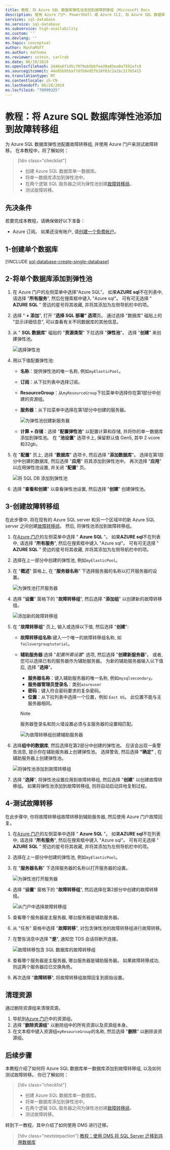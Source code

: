 ```yaml
---
title: 教程：将 Azure SQL 数据库弹性池添加到故障转移组 |Microsoft Docs
description: 使用 Azure 门户、PowerShell 或 Azure CLI, 将 Azure SQL 数据库弹性池添加到故障转移组。
services: sql-database
ms.service: sql-database
ms.subservice: high-availability
ms.custom: ''
ms.devlang: ''
ms.topic: conceptual
author: MashaMSFT
ms.author: mathoma
ms.reviewer: sstein, carlrab
ms.date: 06/19/2019
ms.openlocfilehash: 2d46e6f1d5c7079ab5bbfea39a85ea0a7592afc8
ms.sourcegitcommit: 44e85b95baf7dfb9e92fb38f03c2a1bc31765415
ms.translationtype: MT
ms.contentlocale: zh-CN
ms.lasthandoff: 08/28/2019
ms.locfileid: "70099325"
---
```

# <a name="tutorial-add-an-azure-sql-database-elastic-pool-to-a-failover-group"></a>教程：将 Azure SQL 数据库弹性池添加到故障转移组

为 Azure SQL 数据库弹性池配置故障转移组, 并使用 Azure 门户来测试故障转移。  在本教程中，将了解如何：

> [!div class="checklist"]
> - 创建 Azure SQL 数据库单一数据库。
> - 将单一数据库添加到弹性池中。 
> - 在两个逻辑 SQL 服务器之间为弹性池创建[故障转移组](sql-database-auto-failover-group.md)。
> - 测试故障转移。

## <a name="prerequisites"></a>先决条件

若要完成本教程，请确保做好以下准备： 

- Azure 订阅。 如果还没有帐户, 请[创建一个免费帐户](https://azure.microsoft.com/free/)。


## <a name="1---create-a-single-database"></a>1-创建单个数据库 

[!INCLUDE [sql-database-create-single-database](includes/sql-database-create-single-database.md)]

## <a name="2---add-single-database-to-elastic-pool"></a>2-将单个数据库添加到弹性池

1. 在 Azure 门户的左侧菜单中选择“Azure SQL”。 如果**AZURE sql**不在列表中, 请选择 "**所有服务**", 然后在搜索框中键入 "Azure sql"。 可有可无选择 " **AZURE SQL** " 旁边的星号将其收藏, 并将其添加为左侧导航栏中的项。 
1. 选择 " **+ 添加**", 打开 "**选择 SQL 部署" 选项**页。 通过选择 "数据库" 磁贴上的 "显示详细信息", 可以查看有关不同数据库的其他信息。
1. 从 " **SQL 数据库**" 磁贴的 "**资源类型**" 下拉选择 "**弹性池**"。 选择 "**创建**" 来创建弹性池。 

    ![选择弹性池](media/sql-database-elastic-pool-failover-group-tutorial/select-azure-sql-elastic-pool.png)

1. 用以下值配置弹性池:
   - **名称**：提供弹性池的唯一名称, 例如`myElasticPool`。 
   - **订阅**：从下拉列表中选择订阅。
   - **ResourceGroup**：从`myResourceGroup`下拉菜单中选择你在第1部分中创建的资源组。 
   - **服务器**：从下拉菜单中选择在第1部分中创建的服务器。  

       ![为弹性池创建新服务器](media/sql-database-elastic-pool-failover-group-tutorial/use-existing-server-for-elastic-pool.png)

   - **计算 + 存储**：选择 "**配置弹性池**" 以配置计算和存储, 并将你的单一数据库添加到弹性池。 在 "**池设置**" 选项卡上, 保留默认值 Gen5, 其中 2 vcore 和32gb。 

1. 在 "**配置**" 页上, 选择 "**数据库**" 选项卡, 然后选择 "**添加数据库**"。 选择在第1部分中创建的数据库, 然后选择 "**应用**" 将其添加到弹性池中。 再次选择 "**应用**" 以应用弹性池设置, 并关闭 "**配置**" 页。 

    ![将 SQL DB 添加到弹性池](media/sql-database-elastic-pool-failover-group-tutorial/add-database-to-elastic-pool.png)

1. 选择 "**查看和创建**" 以查看弹性池设置, 然后选择 "**创建**" 创建弹性池。 


## <a name="3---create-the-failover-group"></a>3-创建故障转移组 
在此步骤中, 将在现有的 Azure SQL server 和另一个区域中的新 Azure SQL server 之间创建[故障转移组](sql-database-auto-failover-group.md)。 然后, 将弹性池添加到故障转移组。 

1. 在[Azure 门户](https://portal.azure.com)的左侧菜单中选择 " **Azure SQL** "。 如果**AZURE sql**不在列表中, 请选择 "**所有服务**", 然后在搜索框中键入 "Azure sql"。 可有可无选择 " **AZURE SQL** " 旁边的星号将其收藏, 并将其添加为左侧导航栏中的项。 
1. 选择在上一部分中创建的弹性池, 例如`myElasticPool`。 
1. 在 "**概述**" 窗格上, 在 "**服务器名称**" 下选择服务器的名称以打开服务器的设置。
  
    ![为弹性池打开服务器](media/sql-database-elastic-pool-failover-group-tutorial/server-for-elastic-pool.png)

1. 选择 "**设置**" 窗格下的 "**故障转移组**", 然后选择 "**添加组**" 以创建新的故障转移组。 

    ![添加新的故障转移组](media/sql-database-elastic-pool-failover-group-tutorial/elastic-pool-failover-group.png)

1. 在 "**故障转移组**" 页上, 输入或选择以下值, 然后选择 "**创建**":
    - **故障转移组名称**:键入一个唯一的故障转移组名称, 如`failovergrouptutorial`。 
    - **辅助服务器**:选择 "*配置所需设置*" 选项, 然后选择 "**创建新服务器**"。 或者, 您可以选择已有的服务器作为辅助服务器。 为新的辅助服务器输入以下值后, 选择 "**选择**"。 
        - **服务器名称**：键入辅助服务器的唯一名称, 例如`mysqlsecondary`。 
        - **服务器管理员登录名**：类别`azureuser`
        - **密码**：键入符合密码要求的复杂密码。
        - **位置**：从下拉列表中选择一个位置，例如 `East US`。 此位置不能与主服务器相同。

       > [!NOTE]
       > 服务器登录名和防火墙设置必须与主服务器的设置相匹配。 
    
       ![为故障转移组创建辅助服务器](media/sql-database-elastic-pool-failover-group-tutorial/create-secondary-failover-server.png)

1. 选择**组中的数据库**, 然后选择在第2部分中创建的弹性池。 应该会出现一条警告消息, 提示你在辅助服务器上创建弹性池。 选择警告, 然后选择 **"确定"** , 在辅助服务器上创建弹性池。 
        
    ![将弹性池添加到故障转移组](media/sql-database-elastic-pool-failover-group-tutorial/add-elastic-pool-to-failover-group.png)
        
1. 选择 "**选择**", 将弹性池设置应用到故障转移组, 然后选择 "**创建**" 以创建故障转移组。 如果将弹性池添加到故障转移组, 则将自动启动异地复制过程。 


## <a name="4---test-failover"></a>4-测试故障转移 
在此步骤中, 你将故障转移组故障转移到辅助服务器, 然后使用 Azure 门户故障回复。 

1. 在[Azure 门户](https://portal.azure.com)的左侧菜单中选择 " **Azure SQL** "。 如果**AZURE sql**不在列表中, 请选择 "**所有服务**", 然后在搜索框中键入 "Azure sql"。 可有可无选择 " **AZURE SQL** " 旁边的星号将其收藏, 并将其添加为左侧导航栏中的项。 
1. 选择在上一部分中创建的弹性池, 例如`myElasticPool`。 
1. 在 "**服务器名称**" 下选择服务器的名称以打开服务器的设置。

    ![为弹性池打开服务器](media/sql-database-elastic-pool-failover-group-tutorial/server-for-elastic-pool.png)

1. 选择 "**设置**" 窗格下的 "**故障转移组**", 然后选择在第2部分中创建的故障转移组。 
  
   ![从门户中选择故障转移组](media/sql-database-elastic-pool-failover-group-tutorial/select-failover-group.png)

1. 查看哪个服务器是主服务器, 哪台服务器是辅助服务器。 
1. 从 "任务" 窗格中选择 "**故障转移**", 对包含弹性池的故障转移组进行故障转移。 
1. 在警告消息中选择 **"是**", 通知您 TDS 会话将断开连接。 

   ![故障转移包含 SQL 数据库的故障转移组](media/sql-database-elastic-pool-failover-group-tutorial/failover-sql-db.png)

1. 查看哪个服务器是主服务器, 哪台服务器是辅助服务器。 如果故障转移成功, 则这两个服务器应已交换角色。 
1. 再次选择 "**故障转移**", 将故障转移组故障回复到原始设置。 

## <a name="clean-up-resources"></a>清理资源 
通过删除资源组来清理资源。 

1. 导航到[Azure 门户](https://portal.azure.com)中的资源组。
1. 选择 "**删除资源组**" 以删除组中的所有资源以及资源组本身。 
1. 在文本框中键入资源组`myResourceGroup`的名称, 然后选择 "**删除**" 以删除该资源组。  


## <a name="next-steps"></a>后续步骤

本教程介绍了如何将 Azure SQL 数据库单一数据库添加到故障转移组, 以及如何测试故障转移。 你已了解如何：

> [!div class="checklist"]
> - 创建 Azure SQL 数据库单一数据库。
> - 将单一数据库添加到弹性池中。 
> - 在两个逻辑 SQL 服务器之间为弹性池创建[故障转移组](sql-database-auto-failover-group.md)。
> - 测试故障转移。

转到下一教程，其中介绍了如何使用 DMS 进行迁移。

> [!div class="nextstepaction"]
> [教程：使用 DMS 将 SQL Server 迁移到共用数据库](../dms/tutorial-sql-server-to-azure-sql.md?toc=/azure/sql-database/toc.json)
